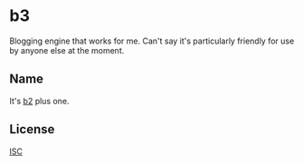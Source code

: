# b3

Blogging engine that works for me. Can't say it's particularly friendly for use
by anyone else at the moment.

## Name

It's [b2][] plus one.

[b2]: https://github.com/WordPress/book/blob/a922c52103f1c843686370408319065c9230038b/Content/Part%201/2-b2-cafelog.md

## License

[ISC](./LICENSE.txt)
